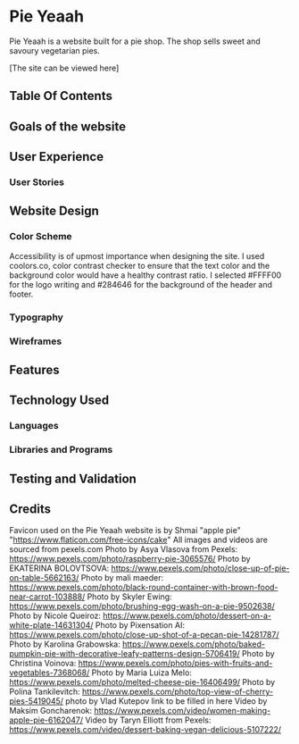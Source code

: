 # Pie Yeaah

Pie Yeaah is a website built for a pie shop.  The shop sells sweet and savoury vegetarian pies.

[The site can be viewed here]

## Table Of Contents

## Goals of the website

## User Experience

### User Stories

## Website Design

### Color Scheme

Accessibility is of upmost importance when designing the site.  I used coolors.co, color contrast checker to ensure that the text color and the background color would have a healthy contrast ratio.  I selected #FFFF00 for the logo writing and #284646 for the background of the header and footer.

### Typography

### Wireframes

## Features

## Technology Used

### Languages

### Libraries and Programs

## Testing and Validation

## Credits
Favicon used on the Pie Yeaah website is by Shmai "apple pie" "https://www.flaticon.com/free-icons/cake"
All images and videos are sourced from pexels.com 
Photo by Asya Vlasova from Pexels: <https://www.pexels.com/photo/raspberry-pie-3065576/>
Photo by EKATERINA  BOLOVTSOVA: <https://www.pexels.com/photo/close-up-of-pie-on-table-5662163/>
Photo by mali maeder: <https://www.pexels.com/photo/black-round-container-with-brown-food-near-carrot-103888/>
Photo by Skyler Ewing: <https://www.pexels.com/photo/brushing-egg-wash-on-a-pie-9502638/>
Photo by Nicole Queiroz: <https://www.pexels.com/photo/dessert-on-a-white-plate-14631304/>
Photo by Pixensation AI: <https://www.pexels.com/photo/close-up-shot-of-a-pecan-pie-14281787/>
Photo by Karolina Grabowska: <https://www.pexels.com/photo/baked-pumpkin-pie-with-decorative-leafy-patterns-design-5706419/>
Photo by Christina Voinova: <https://www.pexels.com/photo/pies-with-fruits-and-vegetables-7368068/>
Photo by Maria Luiza  Melo: <https://www.pexels.com/photo/melted-cheese-pie-16406499/>
Photo by Polina Tankilevitch: <https://www.pexels.com/photo/top-view-of-cherry-pies-5419045/>
photo by Vlad Kutepov link to be filled in here
Video by Maksim Goncharenok: <https://www.pexels.com/video/women-making-apple-pie-6162047/>
Video by Taryn Elliott from Pexels: <https://www.pexels.com/video/dessert-baking-vegan-delicious-5107222/>